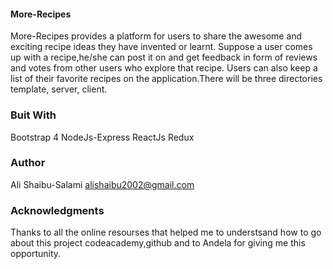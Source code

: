#### More-Recipes
More-Recipes provides a platform for users to share the awesome and exciting  recipe ideas they have invented or learnt.  Suppose a user comes up with a recipe,he/she can post it on  and  get feedback in form of reviews and votes from other users who explore that recipe. Users can also keep a list of their favorite recipes on the application.There will be  three directories template, server, client. 

### Buit With
Bootstrap 4
NodeJs-Express
ReactJs
Redux

### Author
Ali Shaibu-Salami
alishaibu2002@gmail.com

### Acknowledgments
Thanks to all the online resourses that helped me to understsand how to go about this project codeacademy,github and to Andela for giving me this opportunity.





